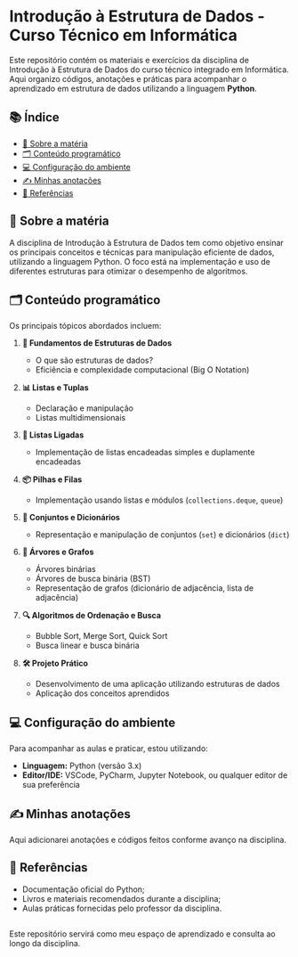 # Introdução à Estrutura de Dados - Curso Técnico em Informática

Este repositório contém os materiais e exercícios da disciplina de Introdução à Estrutura de Dados do curso técnico integrado em Informática. Aqui organizo códigos, anotações e práticas para acompanhar o aprendizado em estrutura de dados utilizando a linguagem **Python**.

## 📚 Índice

- [📖 Sobre a matéria](#sobre-a-matéria)  
- [🗂️ Conteúdo programático](#conteúdo-programático)  
- [💻 Configuração do ambiente](#configuração-do-ambiente)  
- [✍️ Minhas anotações](#minhas-anotações)  
- [🔗 Referências](#referências)

## 📖 Sobre a matéria

A disciplina de Introdução à Estrutura de Dados tem como objetivo ensinar os principais conceitos e técnicas para manipulação eficiente de dados, utilizando a linguagem Python. O foco está na implementação e uso de diferentes estruturas para otimizar o desempenho de algoritmos.

## 🗂️ Conteúdo programático

Os principais tópicos abordados incluem:

1. **🔑 Fundamentos de Estruturas de Dados**  
   - O que são estruturas de dados?  
   - Eficiência e complexidade computacional (Big O Notation)

2. **📊 Listas e Tuplas**  
   - Declaração e manipulação  
   - Listas multidimensionais

3. **🔗 Listas Ligadas**  
   - Implementação de listas encadeadas simples e duplamente encadeadas

4. **📦 Pilhas e Filas**  
   - Implementação usando listas e módulos (`collections.deque`, `queue`)

5. **🔢 Conjuntos e Dicionários**  
   - Representação e manipulação de conjuntos (`set`) e dicionários (`dict`)

6. **🌳 Árvores e Grafos**  
   - Árvores binárias  
   - Árvores de busca binária (BST)  
   - Representação de grafos (dicionário de adjacência, lista de adjacência)

7. **🔍 Algoritmos de Ordenação e Busca**  
   - Bubble Sort, Merge Sort, Quick Sort  
   - Busca linear e busca binária

8. **🛠️ Projeto Prático**  
   - Desenvolvimento de uma aplicação utilizando estruturas de dados  
   - Aplicação dos conceitos aprendidos

## 💻 Configuração do ambiente

Para acompanhar as aulas e praticar, estou utilizando:

- **Linguagem:** Python (versão 3.x)  
- **Editor/IDE:** VSCode, PyCharm, Jupyter Notebook, ou qualquer editor de sua preferência  

## ✍️ Minhas anotações

Aqui adicionarei anotações e códigos feitos conforme avanço na disciplina.

## 🔗 Referências

- Documentação oficial do Python; 
- Livros e materiais recomendados durante a disciplina;  
- Aulas práticas fornecidas pelo professor da disciplina.

##
Este repositório servirá como meu espaço de aprendizado e consulta ao longo da disciplina.
